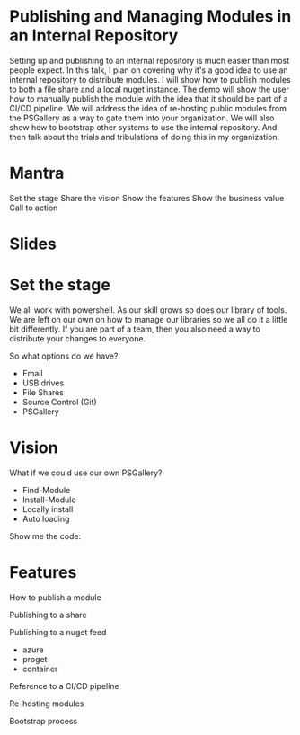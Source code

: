 # Publishing and Managing Modules in an Internal Repository

Setting up and publishing to an internal repository is much easier than most people expect. In this talk, I plan on covering why it's a good idea to use an internal repository to distribute modules. I will show how to publish modules to both a file share and a local nuget instance. The demo will show the user how to manually publish the module with the idea that it should be part of a CI/CD pipeline. We will address the idea of re-hosting public modules from the PSGallery as a way to gate them into your organization. We will also show how to bootstrap other systems to use the internal repository.
And then talk about the trials and tribulations of doing this in my organization.

# Mantra

Set the stage
Share the vision
Show the features
Show the business value
Call to action

# Slides

# Set the stage

We all work with powershell. As our skill grows so does our library of tools. We are left on our own on how to manage our libraries so we all do it a little bit differently. If you are part of a team, then you also need a way to distribute your changes to everyone.

So what options do we have?
* Email
* USB drives
* File Shares
* Source Control (Git)
* PSGallery

# Vision

What if we could use our own PSGallery?
* Find-Module
* Install-Module
* Locally install
* Auto loading

Show me the code:



# Features
How to publish a module

Publishing to a share

Publishing to a nuget feed
* azure
* proget
* container

Reference to a CI/CD pipeline

Re-hosting modules

Bootstrap process
